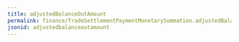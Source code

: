 ```yaml
---
title: adjustedBalanceOutAmount
permalink: finance/TradeSettlementPaymentMonetarySummation.adjustedBalanceOutAmount.html
jsonid: adjustedbalanceoutamount
---
```

